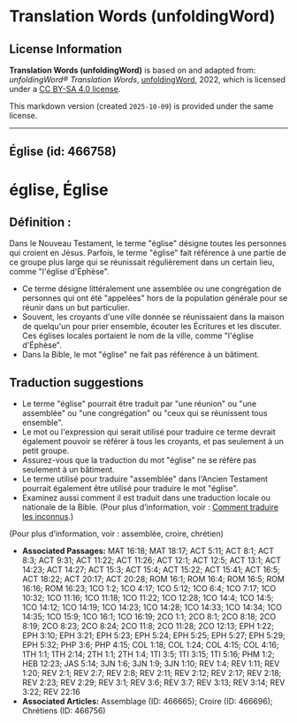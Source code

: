 # Translation Words (unfoldingWord)

## License Information

**Translation Words (unfoldingWord)** is based on and adapted from: _unfoldingWord® Translation Words_, [unfoldingWord](https://unfoldingword.org/utw), 2022, which is licensed under a [CC BY-SA 4.0 license](https://creativecommons.org/licenses/by-sa/4.0/legalcode.en).

This markdown version (created `2025-10-09`) is provided under the same license.



--------------------------------

## Église (id: 466758)

église, Église
==============

Définition :
------------

Dans le Nouveau Testament, le terme "église" désigne toutes les personnes qui croient en Jésus. Parfois, le terme "église" fait référence à une partie de ce groupe plus large qui se réunissait régulièrement dans un certain lieu, comme "l'église d'Éphèse".

* Ce terme désigne littéralement une assemblée ou une congrégation de personnes qui ont été "appelées" hors de la population générale pour se réunir dans un but particulier.
* Souvent, les croyants d'une ville donnée se réunissaient dans la maison de quelqu'un pour prier ensemble, écouter les Écritures et les discuter. Ces églises locales portaient le nom de la ville, comme "l'église d'Éphèse".
* Dans la Bible, le mot "église" ne fait pas référence à un bâtiment.

Traduction suggestions
----------------------

* Le terme "église" pourrait être traduit par "une réunion" ou "une assemblée" ou "une congrégation" ou "ceux qui se réunissent tous ensemble".
* Le mot ou l'expression qui serait utilisé pour traduire ce terme devrait également pouvoir se référer à tous les croyants, et pas seulement à un petit groupe.
* Assurez\-vous que la traduction du mot "église" ne se réfère pas seulement à un bâtiment.
* Le terme utilisé pour traduire "assemblée" dans l'Ancien Testament pourrait également être utilisé pour traduire le mot "église".
* Examinez aussi comment il est traduit dans une traduction locale ou nationale de la Bible. (Pour plus d’information, voir : [Comment traduire les inconnus](rc://en/ta/man/translate/translate-unknown).)

(Pour plus d’information, voir : assemblée, croire, chrétien)

* **Associated Passages:** MAT 16:18; MAT 18:17; ACT 5:11; ACT 8:1; ACT 8:3; ACT 9:31; ACT 11:22; ACT 11:26; ACT 12:1; ACT 12:5; ACT 13:1; ACT 14:23; ACT 14:27; ACT 15:3; ACT 15:4; ACT 15:22; ACT 15:41; ACT 16:5; ACT 18:22; ACT 20:17; ACT 20:28; ROM 16:1; ROM 16:4; ROM 16:5; ROM 16:16; ROM 16:23; 1CO 1:2; 1CO 4:17; 1CO 5:12; 1CO 6:4; 1CO 7:17; 1CO 10:32; 1CO 11:16; 1CO 11:18; 1CO 11:22; 1CO 12:28; 1CO 14:4; 1CO 14:5; 1CO 14:12; 1CO 14:19; 1CO 14:23; 1CO 14:28; 1CO 14:33; 1CO 14:34; 1CO 14:35; 1CO 15:9; 1CO 16:1; 1CO 16:19; 2CO 1:1; 2CO 8:1; 2CO 8:18; 2CO 8:19; 2CO 8:23; 2CO 8:24; 2CO 11:8; 2CO 11:28; 2CO 12:13; EPH 1:22; EPH 3:10; EPH 3:21; EPH 5:23; EPH 5:24; EPH 5:25; EPH 5:27; EPH 5:29; EPH 5:32; PHP 3:6; PHP 4:15; COL 1:18; COL 1:24; COL 4:15; COL 4:16; 1TH 1:1; 1TH 2:14; 2TH 1:1; 2TH 1:4; 1TI 3:5; 1TI 3:15; 1TI 5:16; PHM 1:2; HEB 12:23; JAS 5:14; 3JN 1:6; 3JN 1:9; 3JN 1:10; REV 1:4; REV 1:11; REV 1:20; REV 2:1; REV 2:7; REV 2:8; REV 2:11; REV 2:12; REV 2:17; REV 2:18; REV 2:23; REV 2:29; REV 3:1; REV 3:6; REV 3:7; REV 3:13; REV 3:14; REV 3:22; REV 22:16
* **Associated Articles:** Assemblage (ID: 466665); Croire (ID: 466696); Chrétiens (ID: 466756)

